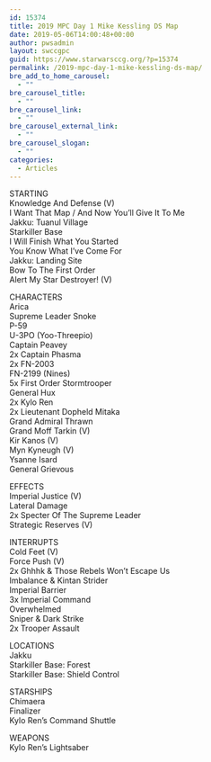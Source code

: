 ```yaml
---
id: 15374
title: 2019 MPC Day 1 Mike Kessling DS Map
date: 2019-05-06T14:00:48+00:00
author: pwsadmin
layout: swccgpc
guid: https://www.starwarsccg.org/?p=15374
permalink: /2019-mpc-day-1-mike-kessling-ds-map/
bre_add_to_home_carousel:
  - ""
bre_carousel_title:
  - ""
bre_carousel_link:
  - ""
bre_carousel_external_link:
  - ""
bre_carousel_slogan:
  - ""
categories:
  - Articles
---
```

STARTING  
Knowledge And Defense (V)  
I Want That Map / And Now You&#8217;ll Give It To Me  
Jakku: Tuanul Village  
Starkiller Base  
I Will Finish What You Started  
You Know What I&#8217;ve Come For  
Jakku: Landing Site  
Bow To The First Order  
Alert My Star Destroyer! (V)

CHARACTERS  
Arica  
Supreme Leader Snoke  
P-59  
U-3PO (Yoo-Threepio)  
Captain Peavey  
2x Captain Phasma  
2x FN-2003  
FN-2199 (Nines)  
5x First Order Stormtrooper  
General Hux  
2x Kylo Ren  
2x Lieutenant Dopheld Mitaka  
Grand Admiral Thrawn  
Grand Moff Tarkin (V)  
Kir Kanos (V)  
Myn Kyneugh (V)  
Ysanne Isard  
General Grievous

EFFECTS  
Imperial Justice (V)  
Lateral Damage  
2x Specter Of The Supreme Leader  
Strategic Reserves (V)

INTERRUPTS  
Cold Feet (V)  
Force Push (V)  
2x Ghhhk & Those Rebels Won&#8217;t Escape Us  
Imbalance & Kintan Strider  
Imperial Barrier  
3x Imperial Command  
Overwhelmed  
Sniper & Dark Strike  
2x Trooper Assault

LOCATIONS  
Jakku  
Starkiller Base: Forest  
Starkiller Base: Shield Control

STARSHIPS  
Chimaera  
Finalizer  
Kylo Ren&#8217;s Command Shuttle

WEAPONS  
Kylo Ren&#8217;s Lightsaber